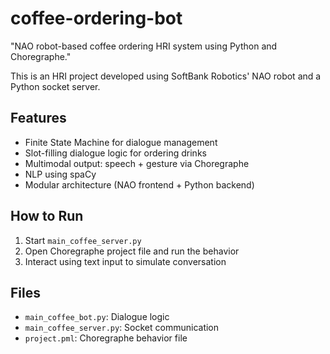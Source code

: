 # coffee-ordering-bot
"NAO robot-based coffee ordering HRI system using Python and Choregraphe."

This is an HRI project developed using SoftBank Robotics' NAO robot and a Python socket server.

## Features
- Finite State Machine for dialogue management
- Slot-filling dialogue logic for ordering drinks
- Multimodal output: speech + gesture via Choregraphe
- NLP using spaCy
- Modular architecture (NAO frontend + Python backend)

## How to Run
1. Start `main_coffee_server.py`
2. Open Choregraphe project file and run the behavior
3. Interact using text input to simulate conversation

## Files
- `main_coffee_bot.py`: Dialogue logic
- `main_coffee_server.py`: Socket communication
- `project.pml`: Choregraphe behavior file
